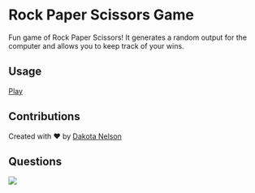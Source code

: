 # Rock Paper Scissors Game

Fun game of Rock Paper Scissors! It generates a random output for the computer and allows you to keep track of your wins. 

## Usage

[Play](https://kotalilyy.github.io/rock-paper-scissors/)

## Contributions

Created with ❤️ by [Dakota Nelson](https://github.com/kotalilyy)

## Questions

<a href="mailto:kotalilyy@gmail.com?"><img src="https://img.shields.io/badge/gmail-%23DD0031.svg?&style=for-the-badge&logo=gmail&logoColor=white"/></a>
